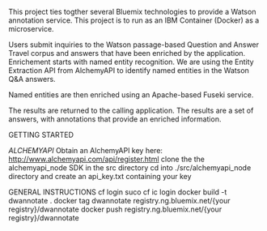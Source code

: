This project ties togther several Bluemix technologies to provide a Watson annotation service. This project is to run as an IBM Container (Docker) as a microservice.

Users submit inquiries to the Watson passage-based Question and Answer Travel corpus and answers that
have been enriched by the application. Enrichement starts with named entity recognition. We are using the Entity Extraction API from AlchemyAPI to identify named entities in the Watson Q&A answers. 

Named entities are then enriched using an Apache-based Fuseki service.

The results are returned to the calling application. The results are a set of answers, with annotations that provide an enriched information.


GETTING STARTED

_ALCHEMYAPI_
Obtain an AlchemyAPI key here: http://www.alchemyapi.com/api/register.html
clone the the alchemyapi_node SDK in the src directory
cd into ./src/alchemyapi\_node directory and create an api\_key.txt containing your key



GENERAL INSTRUCTIONS
cf login
suco cf ic login
docker build -t dwannotate .
docker tag dwannotate registry.ng.bluemix.net/{your registry}/dwannotate
docker push registry.ng.bluemix.net/{your registry}/dwannotate
